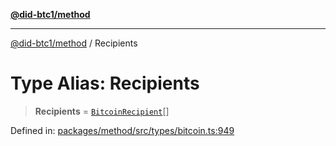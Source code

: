 [**@did-btc1/method**](../README.md)

***

[@did-btc1/method](../globals.md) / Recipients

# Type Alias: Recipients

> **Recipients** = [`BitcoinRecipient`](BitcoinRecipient.md)[]

Defined in: [packages/method/src/types/bitcoin.ts:949](https://github.com/dcdpr/did-btc1-js/blob/751aedd75738c26882a2149e644ae32b9e424707/packages/method/src/types/bitcoin.ts#L949)

